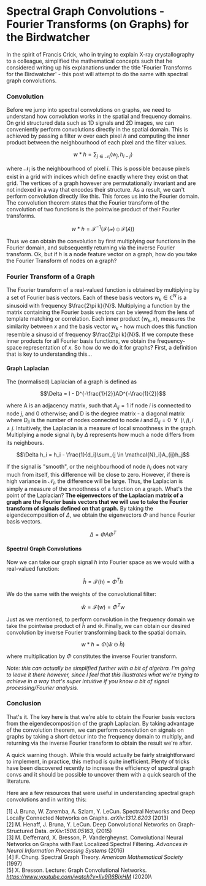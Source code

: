 # Spectral Graph Convolutions -  Fourier Transforms (on Graphs) for the Birdwatcher

In the spirit of Francis Crick, who in trying to explain X-ray crystallography to a colleague, simplified the mathematical concepts such that he considered writing up his explanations under the title 'Fourier Transforms for the Birdwatcher' - this post will attempt to do the same with spectral graph convolutions.

### Convolution

Before we jump into spectral convolutions on graphs, we need to understand how convolution works in the spatial and frequency domains. On grid structured data such as 1D signals and 2D images, we can conveniently perform convolutions directly in the spatial domain. This is achieved by passing a filter $w$ over each pixel $h$ and computing the inner product between the neighbourhood of each pixel and the filter values.

$$w * h = \sum_{j \in \mathcal{N}_{i}} \langle w_{j}, h_{i-j}\rangle $$

where $\mathcal{N}_{i}$ is the neighbourhood of pixel $i$. This is possible because pixels exist in a grid with indices which define exactly where they exist on that grid. The vertices of a graph however are permutationally invariant and are not indexed in a way that encodes their structure. As a result, we can't perform convolution directly like this. This forces us into the Fourier domain. The convolution theorem states that the Fourier transform of the convolution of two functions is the pointwise product of their Fourier transforms.

$$w * h = \mathcal{F}^{-1}(\mathcal{F(w) \odot \mathcal{F}(h)})$$

Thus we can obtain the convolution by first multiplying our functions in the Fourier domain, and subsequently returning via the inverse Fourier transform. Ok, but if $h$ is a node feature vector on a graph, how do you take the Fourier Transform of nodes on a graph?

### Fourier Transform of a Graph

The Fourier transform of a real-valued function is obtained by multiplying by a set of Fourier basis vectors. Each of these basis vectors $w_k \in \mathbb{C}^N$ is a sinusoid with frequency $\frac{2\pi k}{N}$. Multiplying a function by the matrix containing the Fourier basis vectors can be viewed from the lens of template matching or correlation. Each inner product $\langle w_{k}, x\rangle$, measures the similarity between $x$ and the basis vector $w_k$ - how much does this function resemble a sinusoid of frequency $\frac{2\pi k}{N}$. If we compute these inner products for all Fourier basis functions, we obtain the frequency-space representation of $x$. So how do we do it for graphs? First, a definition that is key to understanding this...

#### Graph Laplacian

The (normalised) Laplacian of a graph is defined as 

$$\Delta = I - D^{-\frac{1}{2}}AD^{-\frac{1}{2}}$$

where A is an adjacency matrix, such that $A_{ij} = 1$ if node $i$ is connected to node $j$, and 0 otherwise; and D is the degree matrix - a diagonal matrix where $D_{ii}$ is the number of nodes connected to node $i$ and $D_{ij} = 0 \:\: \forall \:\: (i, j), i \neq j$. Intuitively, the Laplacian is a measure of local smoothness in the graph. Multiplying a node signal $h_i$ by $\Delta$ represents how much a node differs from its neighbours. 

$$\Delta h_i = h_i - \frac{1}{d_i}\sum_{j \in \mathcal{N}_i}A_{ij}h_j$$

If the signal is "smooth", or the neighbourhood of node $h_i$ does not vary much from itself, this difference will be close to zero. However, if there is high variance in $\mathcal{N}_i$, the difference will be large. Thus, the Laplacian is simply a measure of the smoothness of a function on a graph. What's the point of the Laplacian? **The eigenvectors of the Laplacian matrix of a graph are the Fourier basis vectors that we will use to take the Fourier transform of signals defined on that graph.** By taking the eigendecomposition of $\Delta$, we obtain the eigenvectors $\Phi$ and hence Fourier basis vectors.

$$\Delta = \Phi \Lambda \Phi^T$$

#### Spectral Graph Convolutions

Now we can take our graph signal $h$ into Fourier space as we would with a real-valued function:

$$\hat{h} = \mathcal{F}(h) = \Phi^Th$$

We do the same with the weights of the convolutional filter:

$$\hat{w} = \mathcal{F}(w) = \Phi^Tw$$

Just as we mentioned, to perform convolution in the frequency domain we take the pointwise product of $\hat{h}$ and $\hat{w}$. Finally, we can obtain our desired convolution by inverse Fourier transforming back to the spatial domain.

$$w * h = \Phi(\hat{w} \odot \hat{h})$$

where multiplication by $\Phi$ constitutes the inverse Fourier transform. 

*Note: this can actually be simplified further with a bit of algebra. I'm going to leave it there however, since I feel that this illustrates what we're trying to achieve in a way that's super intuitive if you know a bit of signal processing/Fourier analysis.*

### Conclusion

That's it. The key here is that we're able to obtain the Fourier basis vectors from the eigendecomposition of the graph Laplacian. By taking advantage of the convolution theorem, we can perform convolution on signals on graphs by taking a short detour into the frequency domain to multiply, and returning via the inverse Fourier transform to obtain the result we're after.

A quick warning though. While this would actually be fairly straightforward to implement, in practice, this method is quite inefficient. Plenty of tricks have been discovered recently to increase the efficiency of spectral graph convs and it should be possible to uncover them with a quick search of the literature.

Here are a few resources that were useful in understanding spectral graph convolutions and in writing this:

[1] J. Bruna, W. Zaremba, A. Szlam, Y. LeCun. Spectral Networks and Deep Locally Connected Networks on Graphs. *arXiv:1312.6203* (2013)\
[2] M. Henaff, J. Bruna, Y. LeCun. Deep Convolutional Networks on Graph-Structured Data. *arXiv:1506.05163*, (2015)\
[3] M. Defferrard, X. Bresson, P. Vandergheynst. Convolutional Neural Networks on Graphs with Fast Localized Spectral Filtering. *Advances in Neural Information Processing Systems* (2016)\
[4] F. Chung. Spectral Graph Theory. *American Mathematical Society* (1997)\
[5] X. Bresson. Lecture: Graph Convolutional Networks. *https://www.youtube.com/watch?v=Iiv9R6BjxHM* (2020)\